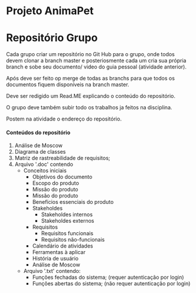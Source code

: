 # Projeto AnimaPet

# Repositório Grupo

Cada grupo criar um repositório no Git Hub para o grupo, onde todos devem clonar a branch master e posteriosmente cada um cria sua própria branch e sobe seu documento/ video do guia pessoal (atividade anterior).

Após deve ser feito op merge de todas as branchs para que todos os documentos fiquem disponíveis na branch master.

Deve ser redigido um Read.ME explicando o conteúdo do repositório.

O grupo deve também  subir todo os trabalhos ja feitos na disciplina.

Postem na atividade o endereço do repositório.

#### Conteúdos do repositório

1. Análise de Moscow
2. Diagrama de classes
3. Matriz de rastreabilidade de requisitos;
4. Arquivo '.doc' contendo
	- Conceitos iniciais
		- Objetivos do documento
		- Escopo do produto
		- Missão do produto
		- Missão do produto
		- Benefícios essenciais do produto
		- Stakeholdes
			- Stakeholdes internos
			- Stakeholdes externos
		- Requisitos
			- Requisitos funcionais
			- Requisitos não-funcionais
		- Calendário de atividades
		- Ferramentas à aplicar
		- História de usuário
		- Análise de Moscow
	- Arquivo '.txt' contendo:
		- Funções fechadas do sistema; (requer autenticação por login)
		- Funções abertas do sistema; (não requer autenticação por login)



